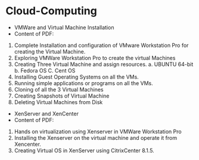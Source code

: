 # Cloud-Computing

- VMWare and Virtual Machine Installation 
- Content of PDF:

1. Complete Installation and configuration of VMware Workstation Pro for creating the Virtual Machine.
2. Exploring VMWare Workstation Pro to create the virtual Machines
3. Creating Three Virtual Machine and assign resources.
   a. UBUNTU 64-bit
   b. Fedora OS 
   C. Cent OS
5. Installing Guest Operating Systems on all the VMs.
6. Running simple applications or programs on all the VMs.
7. Cloning of all the 3 Virtual Machines
8. Creating Snapshots of Virtual Machine
9. Deleting Virtual Machines from Disk

- XenServer and XenCenter
- Content of PDF:

1. Hands on virtualization using Xenserver in VMWare Workstation Pro 
2. Installing the Xenserver on the virtual machine and operate it from Xencenter.
3. Creating Virtual OS in XenServer using CitrixCenter 8.1.5. 
